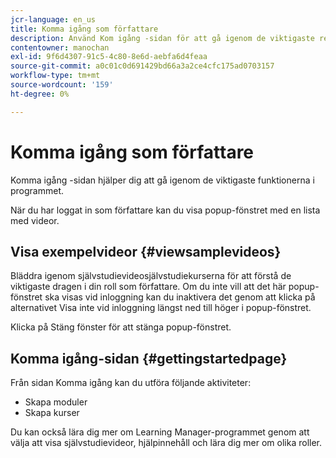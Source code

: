 ```yaml
---
jcr-language: en_us
title: Komma igång som författare
description: Använd Kom igång -sidan för att gå igenom de viktigaste redigeringsfunktionerna i Adobe Learning Manager.
contentowner: manochan
exl-id: 9f6d4307-91c5-4c80-8e6d-aebfa6d4feaa
source-git-commit: a0c01c0d691429bd66a3a2ce4cfc175ad0703157
workflow-type: tm+mt
source-wordcount: '159'
ht-degree: 0%

---
```


# Komma igång som författare

Komma igång -sidan hjälper dig att gå igenom de viktigaste funktionerna i programmet.

När du har loggat in som författare kan du visa popup-fönstret med en lista med videor.

## Visa exempelvideor {#viewsamplevideos}

Bläddra igenom självstudievideosjälvstudiekurserna för att förstå de viktigaste dragen i din roll som författare. Om du inte vill att det här popup-fönstret ska visas vid inloggning kan du inaktivera det genom att klicka på alternativet Visa inte vid inloggning längst ned till höger i popup-fönstret.

Klicka på Stäng fönster för att stänga popup-fönstret.

<!--![](assets/welcome-videos.png)-->

## Komma igång-sidan {#gettingstartedpage}

Från sidan Komma igång kan du utföra följande aktiviteter:

* Skapa moduler
* Skapa kurser

Du kan också lära dig mer om Learning Manager-programmet genom att välja att visa självstudievideor, hjälpinnehåll och lära dig mer om olika roller.

<!--![](assets/author-experienceprime.png)-->
